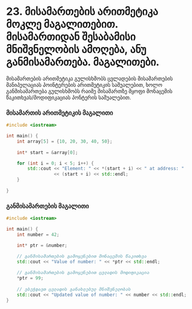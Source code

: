 # 23. მისამართების არითმეტიკა მოკლე მაგალითებით. მისამართიდან შესაბამისი მნიშვნელობის ამოღება, ანუ განმისამართება. მაგალითები. 

მისამართების არითმეტიკა გულისხმობს ცვლადების მისამართების მანიპულაციას 
პოინტერების არითმეტიკის საშუალებით, ხოლო განმისამართება გულისხმობს რაიმე
მისამართზე მყოფი მონაცემის წაკითხვას/მოდიფიკაციას პონტერის საშუალებით.

### მისამართის არითმეტიკის მაგალითი
```cpp
#include <iostream>

int main() {
    int array[5] = {10, 20, 30, 40, 50};
    
    int* start = &array[0];

    for (int i = 0; i < 5; i++) {
        std::cout << "Element: " << *(start + i) << " at address: "
                  << (start + i) << std::endl;
    }
    
}
```

### განმისამართების მაგალითი
```cpp
#include <iostream>

int main() {
    int number = 42;

    int* ptr = &number;

    // განმისამართების გამოყენებით მონაცემის წაკითხვა
    std::cout << "Value of number: " << *ptr << std::endl;
    
    // განმისამართების გამოყენებით ცვლადის მოდიფიკაცია
    *ptr = 99;
    
    // ვბეჭდავთ ცვლადის განახლებულ მნიშვნელობას
    std::cout << "Updated value of number: " << number << std::endl;
}
```
